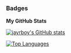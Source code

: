 ### Badges
<b>My GitHub Stats</b>

<a href="http://www.github.com/mine1279"><img src="https://github-readme-stats.vercel.app/api?username=mine1279&show_icons=true&hide=stars,issues,contribs&count_private=true&title_color=0891b2&text_color=ffffff&icon_color=0891b2&bg_color=1c1917&hide_border=true&show_icons=true" alt="jayrboy's GitHub stats" /></a>

<a href="https://github.com/mine1279" align="left"><img src="https://github-readme-stats.vercel.app/api/top-langs/?username=mine1279&langs_count=10&title_color=0891b2&text_color=ffffff&icon_color=0891b2&bg_color=1c1917&hide_border=true&locale=en&custom_title=Top%20%Languages" alt="Top Languages" /></a>
